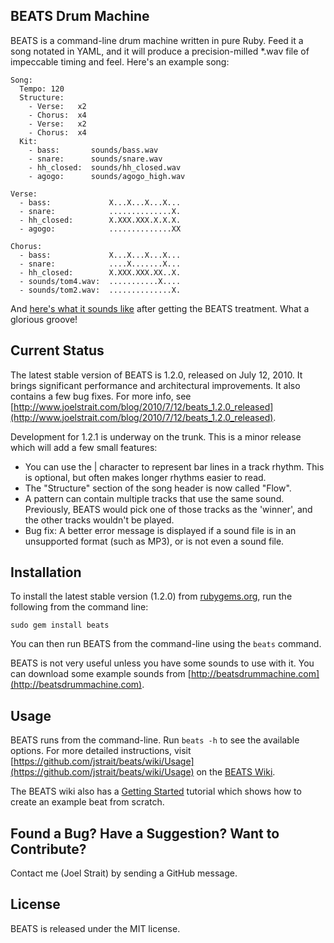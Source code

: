 BEATS Drum Machine
------------------

BEATS is a command-line drum machine written in pure Ruby. Feed it a song notated in YAML, and it will produce a precision-milled *.wav file of impeccable timing and feel. Here's an example song:

    Song:
      Tempo: 120
      Structure:
        - Verse:   x2
        - Chorus:  x4
        - Verse:   x2
        - Chorus:  x4
      Kit:
        - bass:       sounds/bass.wav
        - snare:      sounds/snare.wav
        - hh_closed:  sounds/hh_closed.wav
        - agogo:      sounds/agogo_high.wav

    Verse:
      - bass:             X...X...X...X...
      - snare:            ..............X.
      - hh_closed:        X.XXX.XXX.X.X.X.
      - agogo:            ..............XX

    Chorus:
      - bass:             X...X...X...X...
      - snare:            ....X.......X...
      - hh_closed:        X.XXX.XXX.XX..X.
      - sounds/tom4.wav:  ...........X....
      - sounds/tom2.wav:  ..............X.

And [here's what it sounds like](http://beatsdrummachine.com/beat.mp3) after getting the BEATS treatment. What a glorious groove!


Current Status
--------------

The latest stable version of BEATS is 1.2.0, released on July 12, 2010. It brings significant performance and architectural improvements. It also contains a few bug fixes. For more info, see [http://www.joelstrait.com/blog/2010/7/12/beats_1.2.0_released](http://www.joelstrait.com/blog/2010/7/12/beats_1.2.0_released).

Development for 1.2.1 is underway on the trunk. This is a minor release which will add a few small features:

* You can use the | character to represent bar lines in a track rhythm. This is optional, but often makes longer rhythms easier to read.
* The "Structure" section of the song header is now called "Flow".
* A pattern can contain multiple tracks that use the same sound. Previously, BEATS would pick one of those tracks as the 'winner', and the other tracks wouldn't be played.
* Bug fix: A better error message is displayed if a sound file is in an unsupported format (such as MP3), or is not even a sound file.


Installation
------------

To install the latest stable version (1.2.0) from [rubygems.org](http://rubygems.org/gems/beats), run the following from the command line:

    sudo gem install beats

You can then run BEATS from the command-line using the `beats` command.

BEATS is not very useful unless you have some sounds to use with it. You can download some example sounds from [http://beatsdrummachine.com](http://beatsdrummachine.com).


Usage
-----

BEATS runs from the command-line. Run `beats -h` to see the available options. For more detailed instructions, visit [https://github.com/jstrait/beats/wiki/Usage](https://github.com/jstrait/beats/wiki/Usage) on the [BEATS Wiki](https://github.com/jstrait/beats/wiki).

The BEATS wiki also has a [Getting Started](https://github.com/jstrait/beats/wiki/Getting-Started) tutorial which shows how to create an example beat from scratch.


Found a Bug? Have a Suggestion? Want to Contribute?
---------------------------------------------------

Contact me (Joel Strait) by sending a GitHub message.


License
-------
BEATS is released under the MIT license.


